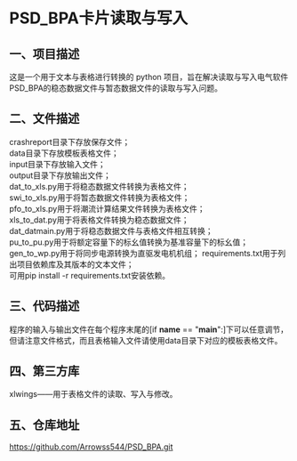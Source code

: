 # PSD_BPA卡片读取与写入
## 一、项目描述
这是一个用于文本与表格进行转换的 python 项目，旨在解决读取与写入电气软件PSD_BPA的稳态数据文件与暂态数据文件的读取与写入问题。
## 二、文件描述
crashreport目录下存放保存文件；  
data目录下存放模板表格文件；  
input目录下存放输入文件；  
output目录下存放输出文件；  
dat_to_xls.py用于将稳态数据文件转换为表格文件；  
swi_to_xls.py用于将暂态数据文件转换为表格文件；  
pfo_to_xls.py用于将潮流计算结果文件转换为表格文件；  
xls_to_dat.py用于将表格文件转换为稳态数据文件；  
dat_datmain.py用于将稳态数据文件与表格文件相互转换；  
pu_to_pu.py用于将额定容量下的标幺值转换为基准容量下的标幺值；  
gen_to_wp.py用于将同步电源转换为直驱发电机机组；
requirements.txt用于列出项目依赖库及其版本的文本文件；  
可用pip install -r requirements.txt安装依赖。
## 三、代码描述
程序的输入与输出文件在每个程序末尾的[if __name__ == "__main__":]下可以任意调节，但请注意文件格式，而且表格输入文件请使用data目录下对应的模板表格文件。
## 四、第三方库
xlwings——用于表格文件的读取、写入与修改。
## 五、仓库地址
https://github.com/Arrowss544/PSD_BPA.git

